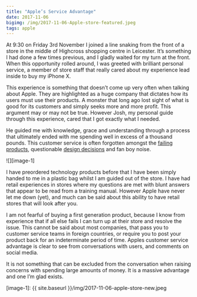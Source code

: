 ```yaml
---
title: "Apple’s Service Advantage"
date: 2017-11-06
bigimg: /img/2017-11-06-Apple-store-featured.jpeg
tags: apple
---
```

At 9:30 on Friday 3rd November I joined a line snaking from the front of a store in the middle of Highcross shopping centre in Leicester. It’s something I had done a few times previous, and I gladly waited for my turn at the front. When this opportunity rolled around, I was greeted with brilliant personal service, a member of store staff that really cared about my experience lead inside to buy my iPhone X.

This experience is something that doesn’t come up very often when talking about Apple. They are highlighted as a huge company that dictates how its users must use their products. A monster that long ago lost sight of what is good for its customers and simply seeks more and more profit. This argument may or may not be true. However Josh, my personal guide through this experience, cared that I got exactly what I needed.

He guided me with knowledge, grace and understanding through a process that ultimately ended with me spending well in excess of a thousand pounds. This customer service is often forgotten amongst the [failing products][1], questionable [design decisions][2] and fan boy noise.

![][image-1]

I have preordered technology products before that I have been simply handed to me in a plastic bag whilst I am guided out of the store. I have had retail experiences in stores where my questions are met with blunt answers that appear to be read from a training manual. However Apple have never let me down (yet), and much can be said about this ability to have retail stores that will look after you.

I am not fearful of buying a first generation product, because I know from experience that if all else fails I can turn up at their store and resolve the issue. This cannot be said about most companies, that pass you to customer service teams in foreign countries, or require you to post your product back for an indeterminate period of time. Apples customer service advantage is clear to see from conversations with users, and comments on social media.

It is not something that can be excluded from the conversation when raising concerns with spending large amounts of money. It is a massive advantage and one I’m glad exists.

[1]:	https://www.gr36.com/post/2017-10-28-macbook-keyboard-issues/
[2]:	https://www.gr36.com/post/2017-10-06-apple-design-failing/

[image-1]:	{{ site.baseurl }}/img/2017-11-06-apple-store-new.jpeg
